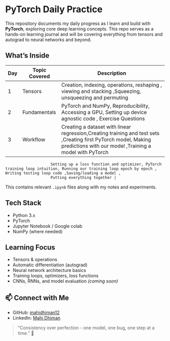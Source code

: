 # PyTorch Daily Practice 

This repository documents my daily progress as I learn and build with **PyTorch**, exploring core deep learning concepts.
This repo serves as a hands-on learning journal and will be covering everything from tensors and autograd to neural networks and beyond.

## What’s Inside

| Day | Topic Covered | Description |
|-----|---------------|-------------|
| 1   | Tensors       | Creation, indexing, operations, reshaping , viewing and stacking ,Squeezing, unsqueezing and permuting |
| 2   | Fundamentals  | PyTorch and NumPy, Reproducibility, Accessing a GPU, Setting up device agnostic code , Exercise Questions |
| 3   | Workflow      | Creating a dataset with linear regression,Creating training and test sets ,Creating first PyTorch model, Making predictions with our model ,Training a model with PyTorch
                        Setting up a loss function and optimizer, PyTorch training loop intuition, Running our training loop epoch by epoch , Writing testing loop code ,Saving/loading a model ,
                        Putting everything together |


This contains relevant `.ipynb` files along with my notes and experiments.

## Tech Stack

- Python 3.x  
- PyTorch  
- Jupyter Notebook / Google colab 
- NumPy (where needed)

## Learning Focus

- Tensors & operations  
- Automatic differentiation (autograd)  
- Neural network architecture basics  
- Training loops, optimizers, loss functions  
- CNNs, RNNs, and model evaluation *(coming soon)*

## 📫 Connect with Me

- GitHub: [mahidhiman12](https://github.com/mahidhiman12)  
- LinkedIn: [Mahi Dhiman](www.linkedin.com/in/mahidhiman12)  

> “Consistency over perfection - one model, one bug, one step at a time.” 🔁

